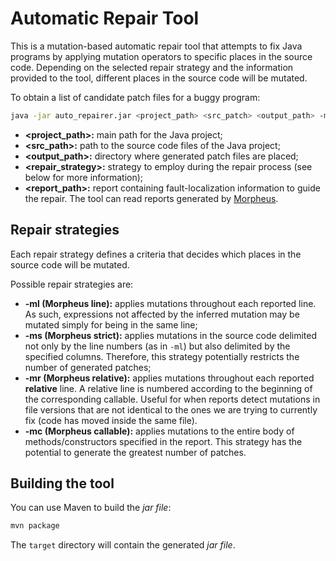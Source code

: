 # Automatic Repair Tool
This is a mutation-based automatic repair tool that attempts to fix Java programs by applying mutation operators to specific places in the source code. Depending on the selected repair strategy and the information provided to the tool, different places in the source code will be mutated.

To obtain a list of candidate patch files for a buggy program:

```bash
java -jar auto_repairer.jar <project_path> <src_patch> <output_path> -ml|-ms|-mr|-mc <report_path>
```

- **<project_path>:** main path for the Java project;
- **<src_path>:** path to the source code files of the Java project;
- **<output_path>:** directory where generated patch files are placed;
- **<repair_strategy>:** strategy to employ during the repair process (see below for more information);
- **<report_path>:** report containing fault-localization information to guide the repair. The tool can read reports generated by [Morpheus](https://github.com/FranciscoRibeiro/morpheus).

## Repair strategies
Each repair strategy defines a criteria that decides which places in the source code will be mutated.

Possible repair strategies are:
- **-ml (Morpheus line):** applies mutations throughout each reported line. As such, expressions not affected by the inferred mutation may be mutated simply for being in the same line;
- **-ms (Morpheus strict):** applies mutations in the source code delimited not only by the line numbers (as in `-ml`) but also delimited by the specified columns. Therefore, this strategy potentially restricts the number of generated patches;
- **-mr (Morpheus relative):** applies mutations throughout each reported **relative** line. A relative line is numbered according to the beginning of the corresponding callable. Useful for when reports detect mutations in file versions that are not identical to the ones we are trying to currently fix (code has moved inside the same file).
- **-mc (Morpheus callable):** applies mutations to the entire body of methods/constructors specified in the report. This strategy has the potential to generate the greatest number of patches.

## Building the tool
You can use Maven to build the _jar file_:
```bash
mvn package
```

The `target` directory will contain the generated _jar file_.

